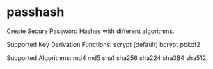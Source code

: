 passhash
========

Create Secure Password Hashes with different algorithms.

Supported Key Derivation Functions:
    scrypt (default)
    bcrypt
    pbkdf2

Supported Algorithms:
    md4
    md5
    sha1
    sha256
    sha224
    sha384
    sha512
